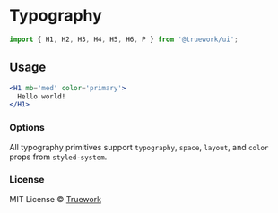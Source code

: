 # Typography

```js
import { H1, H2, H3, H4, H5, H6, P } from '@truework/ui';
```

## Usage

```jsx
<H1 mb='med' color='primary'>
  Hello world!
</H1>
```

### Options

All typography primitives support `typography`, `space`, `layout`, and `color`
props from `styled-system`.

### License

MIT License © [Truework](https://truework.com)
